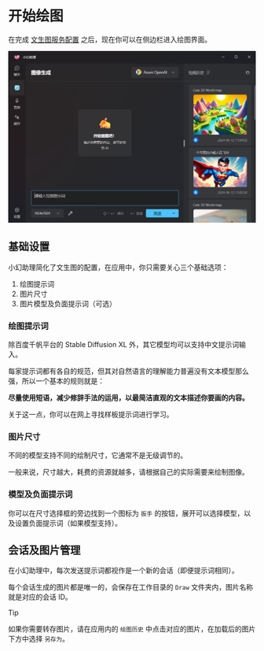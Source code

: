 # 开始绘图

在完成 [文生图服务配置](./image-config) 之后，现在你可以在侧边栏进入绘图界面。

![绘图界面](./assets/zh/image-overview.png)

## 基础设置

小幻助理简化了文生图的配置，在应用中，你只需要关心三个基础选项：

1. 绘图提示词
2. 图片尺寸
3. 图片模型及负面提示词（可选）

### 绘图提示词

除百度千帆平台的 Stable Diffusion XL 外，其它模型均可以支持中文提示词输入。

每家提示词都有各自的规范，但其对自然语言的理解能力普遍没有文本模型那么强，所以一个基本的规则就是：

**尽量使用短语，减少修辞手法的运用，以最简洁直观的文本描述你要画的内容。**

关于这一点，你可以在网上寻找样板提示词进行学习。

### 图片尺寸

不同的模型支持不同的绘制尺寸，它通常不是无级调节的。

一般来说，尺寸越大，耗费的资源就越多，请根据自己的实际需要来绘制图像。

### 模型及负面提示词

你可以在尺寸选择框的旁边找到一个图标为 `扳手` 的按钮，展开可以选择模型，以及设置负面提示词（如果模型支持）。

## 会话及图片管理

在小幻助理中，每次发送提示词都视作是一个新的会话（即便提示词相同）。

每个会话生成的图片都是唯一的，会保存在工作目录的 `Draw` 文件夹内，图片名称就是对应的会话 ID。

> [!TIP]
> 如果你需要转存图片，请在应用内的 `绘图历史` 中点击对应的图片，在加载后的图片下方中选择 `另存为`。